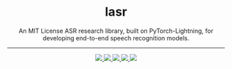 # <h1 align="center">lasr</h1>

<p  align="center">An MIT License ASR research library, built on PyTorch-Lightning, for developing end-to-end speech recognition models.
  
***

<p  align="center"> 
     <a href="https://www.codefactor.io/repository/github/sooftware/lasr">
          <img src="https://www.codefactor.io/repository/github/sooftware/lasr/badge"> 
     </a>
     <a href="https://github.com/sooftware/KoSpeech/blob/latest/LICENSE">
          <img src="http://img.shields.io/badge/license-MIT-informational"> 
     </a>
     <a href="https://github.com/pytorch/pytorch">
          <img src="http://img.shields.io/badge/framework-PyTorch--Lightning-informational"> 
     </a>
     <a href="https://www.python.org/dev/peps/pep-0008/">
          <img src="http://img.shields.io/badge/codestyle-PEP--8-informational"> 
     </a>
     <a href="https://sooftware.github.io/lasr/">
          <img src="http://img.shields.io/badge/docs-fail-fail">
     </a>
